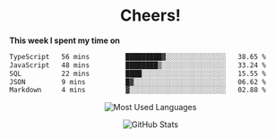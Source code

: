<h1 align="center">Cheers!</h1>

**This week I spent my time on**
<!--START_SECTION:waka-->

```txt
TypeScript   56 mins         █████████▓░░░░░░░░░░░░░░░   38.65 %
JavaScript   48 mins         ████████▒░░░░░░░░░░░░░░░░   33.24 %
SQL          22 mins         ████░░░░░░░░░░░░░░░░░░░░░   15.55 %
JSON         9 mins          █▓░░░░░░░░░░░░░░░░░░░░░░░   06.62 %
Markdown     4 mins          ▓░░░░░░░░░░░░░░░░░░░░░░░░   02.88 %
```

<!--END_SECTION:waka-->

<p align="center"><img src="https://github-readme-stats.vercel.app/api/top-langs/?username=thnkrn&layout=compact&hide=html&theme=tokyonight" alt="Most Used Languages" /></p>

<p align="center"><img src="https://github-readme-stats.vercel.app/api?username=thnkrn&show_icons=true&count_private=true&theme=tokyonight&show=reviews&hide_rank=false&rank_icon=github" alt="GitHub Stats" /></p>

<!-- <p align="center"><a href="https://wakatime.com"><img src="https://wakatime.com/share/@thnkrn/40092326-d1bd-471b-89da-9a7c63939402.png" /></p>
 -->
